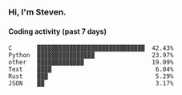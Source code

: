 ### Hi, I'm Steven.

#### Coding activity (past 7 days)
```
C       ▓▓▓▓▓▓▓▓▓▓▓▓▓▓▓▓▓▓▓▓▓▓▓▓▓▓▓▓▓▓  42.43%
Python  ▓▓▓▓▓▓▓▓▓▓▓▓▓▓▓▓                23.97%
other   ▓▓▓▓▓▓▓▓▓▓▓▓▓                   19.09%
Text    ▓▓▓▓                             6.04%
Rust    ▓▓▓                              5.29%
JSON    ▓▓                               3.17%
```
